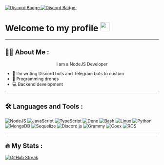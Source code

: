 <div id="badges">
  <a href="https://discord.com/users/885448852872790107">
    <img src="https://shields.io/badge/discord-blue?logo=discord" alt="Discord Badge"/>
  </a>
  <a href="https://t.me/koo_0ki">
    <img src="https://shields.io/badge/telegram-blue?logo=telegram" alt="Discord Badge"/>
  </a>
  <img src="https://komarev.com/ghpvc/?username=koo0ki&style=flat-square&color=blue" alt=""/>
</div>
<h1>
  Welcome to my profile
  <img src="https://media.giphy.com/media/hvRJCLFzcasrR4ia7z/giphy.gif" width="30px"/>
</h1>

---

## :woman_technologist: About Me :
<div align="center">
I am a NodeJS Developer
</div>

- :telescope: I’m writing Discord bots and Telegram bots to custom
- :robot: Programming drones
- :computer: Backend development

---

## :hammer_and_wrench: Languages and Tools :
![NodeJS](https://shields.io/badge/-Node.js-090909?style=for-the-badge&logo=node.js)
![JavaScript](https://shields.io/badge/-JavaScript-090909?style=for-the-badge&logo=javascript)
![TypeScript](https://shields.io/badge/-TypeScript-090909?style=for-the-badge&logo=typescript)
![Deno](https://shields.io/badge/-Deno-090909?style=for-the-badge&logo=deno)
![Bash](https://shields.io/badge/-Bash-090909?style=for-the-badge&logo=gnu-bash)
![Linux](https://shields.io/badge/-Linux-090909?style=for-the-badge&logo=linux)
![Python](https://shields.io/badge/-Python-090909?style=for-the-badge&logo=python)
![MongoDB](https://shields.io/badge/-MongoDB-090909?style=for-the-badge&logo=mongodb)
![Sequelize](https://shields.io/badge/-Sequelize-090909?style=for-the-badge&logo=sequelize)
![Discord.js](https://shields.io/badge/-Discord.js-090909?style=for-the-badge&logo=discord)
![Grammy](https://shields.io/badge/-Grammy-090909?style=for-the-badge&logo=telegram)
![Coex](https://shields.io/badge/-Coex-090909?style=for-the-badge&logo=coex)
![ROS](https://shields.io/badge/-ROS-090909?style=for-the-badge&logo=ros)

---

## :fire: My Stats :
[![GitHub Streak](https://streak-stats.demolab.com?user=koo0ki&theme=highcontrast)](https://git.io/streak-stats)
